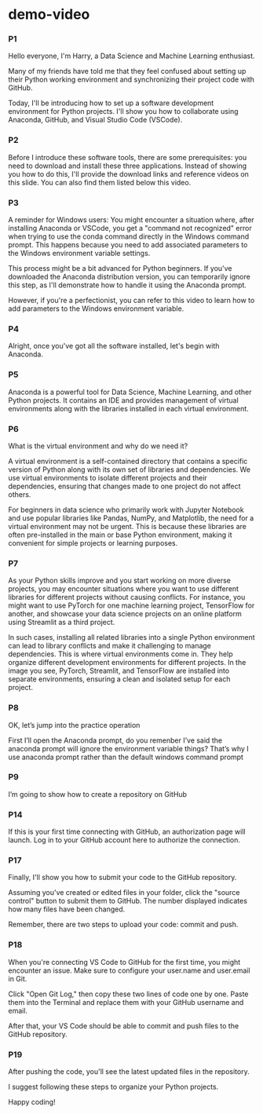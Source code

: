 # demo-video
### P1
Hello everyone, I'm Harry, a Data Science and Machine Learning enthusiast.

Many of my friends have told me that they feel confused about setting up their Python working environment and synchronizing their project code with GitHub.

Today, I'll be introducing how to set up a software development environment for Python projects. I'll show you how to collaborate using Anaconda, GitHub, and Visual Studio Code (VSCode).

### P2
Before I introduce these software tools, there are some prerequisites: you need to download and install these three applications. Instead of showing you how to do this, I'll provide the download links and reference videos on this slide. You can also find them listed below this video.

### P3
A reminder for Windows users: You might encounter a situation where, after installing Anaconda or VSCode, you get a "command not recognized" error when trying to use the conda command directly in the Windows command prompt. This happens because you need to add associated parameters to the Windows environment variable settings.

This process might be a bit advanced for Python beginners. If you've downloaded the Anaconda distribution version, you can temporarily ignore this step, as I'll demonstrate how to handle it using the Anaconda prompt.

However, if you're a perfectionist, you can refer to this video to learn how to add parameters to the Windows environment variable.

### P4
Alright, once you've got all the software installed, let's begin with Anaconda.

### P5
Anaconda is a powerful tool for Data Science, Machine Learning, and other Python projects. It contains an IDE and provides management of virtual environments along with the libraries installed in each virtual environment.

### P6
What is the virtual environment and why do we need it?

A virtual environment is a self-contained directory that contains a specific version of Python along with its own set of libraries and dependencies. We use virtual environments to isolate different projects and their dependencies, ensuring that changes made to one project do not affect others.

For beginners in data science who primarily work with Jupyter Notebook and use popular libraries like Pandas, NumPy, and Matplotlib, the need for a virtual environment may not be urgent. This is because these libraries are often pre-installed in the main or base Python environment, making it convenient for simple projects or learning purposes.

### P7

As your Python skills improve and you start working on more diverse projects, you may encounter situations where you want to use different libraries for different projects without causing conflicts. For instance, you might want to use PyTorch for one machine learning project, TensorFlow for another, and showcase your data science projects on an online platform using Streamlit as a third project.

In such cases, installing all related libraries into a single Python environment can lead to library conflicts and make it challenging to manage dependencies. This is where virtual environments come in. They help organize different development environments for different projects. In the image you see, PyTorch, Streamlit, and TensorFlow are installed into separate environments, ensuring a clean and isolated setup for each project.

### P8

OK, let’s jump into the practice operation

First I’ll open the Anaconda prompt, do you remenber I’ve said the anaconda prompt will ignore the environment variable things? That’s why I use anaconda prompt rather than the default windows command prompt

### P9

I’m going to show how to create a repository on GitHub

### P14

If this is your first time connecting with GitHub, an authorization page will launch. Log in to your GitHub account here to authorize the connection.

### P17

Finally, I'll show you how to submit your code to the GitHub repository.

Assuming you've created or edited files in your folder, click the "source control" button to submit them to GitHub. The number displayed indicates how many files have been changed.

Remember, there are two steps to upload your code: commit and push.

### P18

When you're connecting VS Code to GitHub for the first time, you might encounter an issue. Make sure to configure your user.name and user.email in Git.

Click "Open Git Log," then copy these two lines of code one by one. Paste them into the Terminal and replace them with your GitHub username and email.

After that, your VS Code should be able to commit and push files to the GitHub repository.

### P19

After pushing the code, you'll see the latest updated files in the repository.

I suggest following these steps to organize your Python projects.

Happy coding!
